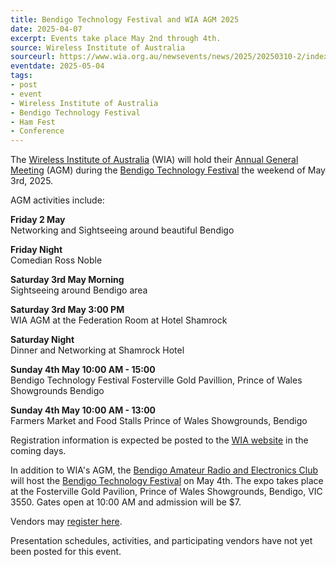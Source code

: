 ```yaml
---
title: Bendigo Technology Festival and WIA AGM 2025
date: 2025-04-07
excerpt: Events take place May 2nd through 4th.
source: Wireless Institute of Australia
sourceurl: https://www.wia.org.au/newsevents/news/2025/20250310-2/index.php
eventdate: 2025-05-04
tags:
- post
- event
- Wireless Institute of Australia
- Bendigo Technology Festival
- Ham Fest
- Conference
---
```

The [Wireless Institute of Australia](https://www.wia.org.au/) (WIA) will hold their [Annual General Meeting](https://www.wia.org.au/newsevents/news/2025/20250318-1/index.php) (AGM) during the [Bendigo Technology Festival](https://barec.net.au/barec_festivals.html) the weekend of May 3rd, 2025.

AGM activities include:

**Friday 2 May**   
Networking and Sightseeing around beautiful Bendigo

**Friday Night**   
Comedian Ross Noble

**Saturday 3rd May Morning**   
Sightseeing around Bendigo area

**Saturday 3rd May 3:00 PM**   
WIA AGM at the Federation Room at Hotel Shamrock

**Saturday Night**   
Dinner and Networking at Shamrock Hotel

**Sunday 4th May 10:00 AM - 15:00**   
Bendigo Technology Festival Fosterville Gold Pavillion, Prince of Wales Showgrounds Bendigo

**Sunday 4th May 10:00 AM - 13:00**   
Farmers Market and Food Stalls Prince of Wales Showgrounds, Bendigo

Registration information is expected be posted to the [WIA website](https://www.wia.org.au/newsevents/news/2025/index.php) in the coming days.

In addition to WIA's AGM, the [Bendigo Amateur Radio and Electronics Club](https://barec.net.au/) will host the [Bendigo Technology Festival](https://barec.net.au/barec_festivals.html) on May 4th. The expo takes place at the Fosterville Gold Pavilion, Prince of Wales Showgrounds, Bendigo, VIC 3550. Gates open at 10:00 AM and admission will be $7.

Vendors may [register here](https://forms.office.com/pages/responsepage.aspx?id=T3fxz-yzH0Wm7lM6glGWMy2riX9WGEZJkbqZEGI7q1RUQUw5NllXMEpYTVZOSElDT0Y0OEVVUExHWS4u&route=shorturl).

Presentation schedules, activities, and participating vendors have not yet been posted for this event.